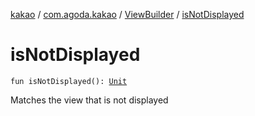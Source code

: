 [kakao](../../index.md) / [com.agoda.kakao](../index.md) / [ViewBuilder](index.md) / [isNotDisplayed](.)

# isNotDisplayed

`fun isNotDisplayed(): `[`Unit`](https://kotlinlang.org/api/latest/jvm/stdlib/kotlin/-unit/index.html)

Matches the view that is not displayed

